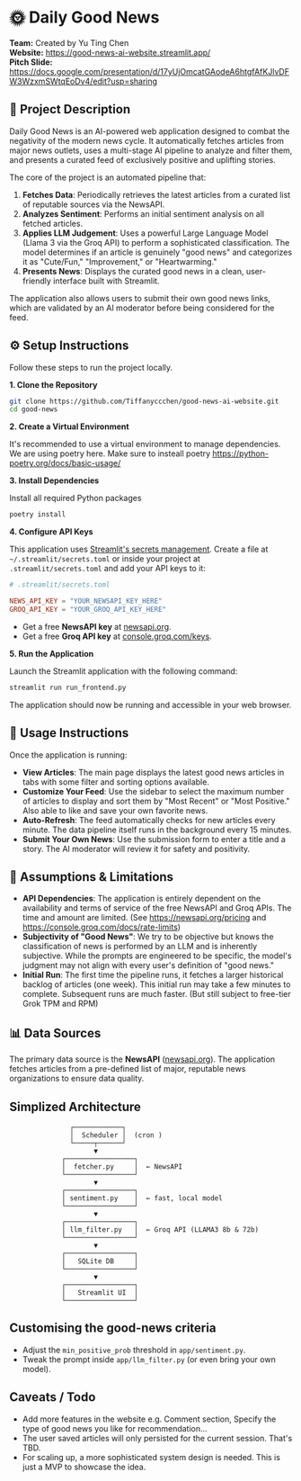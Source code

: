 # 🌞 Daily Good News

**Team:** Created by Yu Ting Chen  
**Website:** https://good-news-ai-website.streamlit.app/  
**Pitch Slide:** https://docs.google.com/presentation/d/17yUjOmcatGAodeA6htgfAfKJlvDFW3WzxmSWtqEoDv4/edit?usp=sharing   

## 📖 Project Description

Daily Good News is an AI-powered web application designed to combat the negativity of the modern news cycle. It automatically fetches articles from major news outlets, uses a multi-stage AI pipeline to analyze and filter them, and presents a curated feed of exclusively positive and uplifting stories.

The core of the project is an automated pipeline that:
1.  **Fetches Data**: Periodically retrieves the latest articles from a curated list of reputable sources via the NewsAPI.
2.  **Analyzes Sentiment**: Performs an initial sentiment analysis on all fetched articles.
3.  **Applies LLM Judgement**: Uses a powerful Large Language Model (Llama 3 via the Groq API) to perform a sophisticated classification. The model determines if an article is genuinely "good news" and categorizes it as "Cute/Fun," "Improvement," or "Heartwarming."
4.  **Presents News**: Displays the curated good news in a clean, user-friendly interface built with Streamlit.

The application also allows users to submit their own good news links, which are validated by an AI moderator before being considered for the feed.

## ⚙️ Setup Instructions

Follow these steps to run the project locally.

**1. Clone the Repository**

```bash
git clone https://github.com/Tiffanyccchen/good-news-ai-website.git
cd good-news
```

**2. Create a Virtual Environment**

It's recommended to use a virtual environment to manage dependencies.
We are using poetry here. Make sure to insteall poetry https://python-poetry.org/docs/basic-usage/ 

**3. Install Dependencies**

Install all required Python packages 

```bash
poetry install
```

**4. Configure API Keys**

This application uses [Streamlit's secrets management](https://docs.streamlit.io/library/advanced-features/secrets-management). Create a file at `~/.streamlit/secrets.toml` or inside your project at `.streamlit/secrets.toml` and add your API keys to it:

```toml
# .streamlit/secrets.toml

NEWS_API_KEY = "YOUR_NEWSAPI_KEY_HERE"
GROQ_API_KEY = "YOUR_GROQ_API_KEY_HERE"
```

*   Get a free **NewsAPI key** at [newsapi.org](https://newsapi.org).
*   Get a free **Groq API key** at [console.groq.com/keys](https://console.groq.com/keys).

**5. Run the Application**

Launch the Streamlit application with the following command:

```bash
streamlit run run_frontend.py
```

The application should now be running and accessible in your web browser.

## 🚀 Usage Instructions

Once the application is running:
*   **View Articles**: The main page displays the latest good news articles in tabs with some filter and sorting options available.
*   **Customize Your Feed**: Use the sidebar to select the maximum number of articles to display and sort them by "Most Recent" or "Most Positive." Also able to like and save your own favorite news.
*   **Auto-Refresh**: The feed automatically checks for new articles every minute. The data pipeline itself runs in the background every 15 minutes.
*   **Submit Your Own News**: Use the submission form to enter a title and a story. The AI moderator will review it for safety and positivity.

## 📝 Assumptions & Limitations

*   **API Dependencies**: The application is entirely dependent on the availability and terms of service of the free NewsAPI and Groq APIs. The time and amount are limited. (See https://newsapi.org/pricing and https://console.groq.com/docs/rate-limits)
*   **Subjectivity of "Good News"**: We try to be objective but knows the classification of news is performed by an LLM and is inherently subjective. While the prompts are engineered to be specific, the model's judgment may not align with every user's definition of "good news."
*   **Initial Run**: The first time the pipeline runs, it fetches a larger historical backlog of articles (one week). This initial run may take a few minutes to complete. Subsequent runs are much faster. (But still subject to free-tier Grok TPM and RPM)

## 📊 Data Sources

The primary data source is the **NewsAPI** ([newsapi.org](https://newsapi.org)). The application fetches articles from a pre-defined list of major, reputable news organizations to ensure data quality.

## Simplized Architecture

```
               ┌────────────┐
               │  Scheduler │  (cron )
               └─────┬──────┘
                     ▼
             ┌─────────────────┐
             │  fetcher.py     │  ← NewsAPI
             └─────────────────┘
                     ▼
             ┌─────────────────┐
             │ sentiment.py    │  ← fast, local model
             └─────────────────┘
                     ▼
             ┌─────────────────┐
             │ llm_filter.py   │  ← Groq API (LLAMA3 8b & 72b)
             └─────────────────┘
                     ▼
             ┌─────────────────┐
             │   SQLite DB     │
             └─────────────────┘
                     ▼
             ┌─────────────────┐
             │   Streamlit UI  │
             └─────────────────┘
```

## Customising the good-news criteria

* Adjust the `min_positive_prob` threshold in `app/sentiment.py`.
* Tweak the prompt inside `app/llm_filter.py` (or even bring your own model).

## Caveats / Todo

* Add more features in the website e.g. Comment section, Specify the type of good news you like for recommendation...
* The user saved articles will only persisted for the current session. That's TBD.
* For scaling up, a more sophisticated system design is needed. This is just a MVP to showcase the idea.